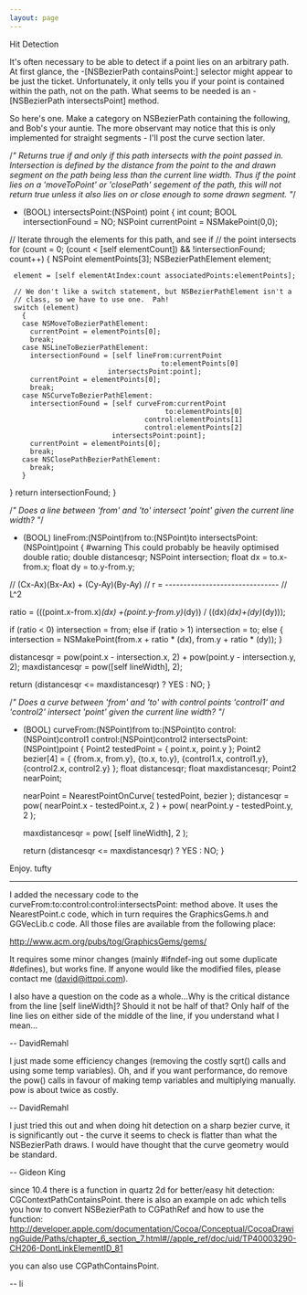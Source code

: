```yaml
---
layout: page
---
```


Hit Detection

It's often necessary to be able to detect if a point lies on an arbitrary path. At first glance, the -[NSBezierPath containsPoint:] selector might appear to be just the ticket.  Unfortunately, it only tells you if your point is contained within the path, not on the path.  What seems to be needed is an -[NSBezierPath intersectsPoint] method.

So here's one.  Make a category on NSBezierPath containing the following, and Bob's your auntie.  The more observant may notice that this is only implemented for straight segments - I'll post the curve section later.

    

/*" Returns true if and only if this path intersects with
    the point passed in.  Intersection is defined by the 
    distance from the point to the and drawn segment on the 
    path being less than the current line width.  Thus if the 
    point lies on a 'moveToPoint' or 'closePath' segement of 
    the path, this will not return true unless it also lies 
    on or close enough to some drawn segment.
"*/
- (BOOL) intersectsPoint:(NSPoint) point {
 int count;
 BOOL intersectionFound = NO;
 NSPoint currentPoint = NSMakePoint(0,0);

 // Iterate through the elements for this path, and see if
 // the point intersects
 for (count = 0; (count < [self elementCount]) && !intersectionFound; count++)
   {
     NSPoint elementPoints[3];
     NSBezierPathElement element;

     element = [self elementAtIndex:count associatedPoints:elementPoints];
    
     // We don't like a switch statement, but NSBezierPathElement isn't a 
     // class, so we have to use one.  Pah!
     switch (element)
       {
       case NSMoveToBezierPathElement:    
         currentPoint = elementPoints[0];
         break;
       case NSLineToBezierPathElement: 
         intersectionFound = [self lineFrom:currentPoint
                                         to:elementPoints[0]
                            intersectsPoint:point];
         currentPoint = elementPoints[0];
         break;
       case NSCurveToBezierPathElement:
         intersectionFound = [self curveFrom:currentPoint
                                          to:elementPoints[0]
                                     control:elementPoints[1]
                                     control:elementPoints[2]
                             intersectsPoint:point];
         currentPoint = elementPoints[0];
         break;
       case NSClosePathBezierPathElement:
         break;
       }
   }
 return intersectionFound;
}

/*" Does a line between 'from' and 'to' intersect 'point' given
    the current line width? "*/
- (BOOL) lineFrom:(NSPoint)from
               to:(NSPoint)to
  intersectsPoint:(NSPoint)point {
      #warning This could probably be heavily optimised
  double ratio;
  double distancesqr;
  NSPoint intersection;
  float dx = to.x-from.x;
  float dy = to.y-from.y;
    
//            (Cx-Ax)(Bx-Ax) + (Cy-Ay)(By-Ay)
//        r = -------------------------------
//                          L^2


  ratio = (((point.x-from.x)*(dx)
                       +(point.y-from.y)*(dy)) /
           ((dx)*(dx)+(dy)*(dy)));

  if (ratio < 0)
    intersection = from;
  else if (ratio > 1)
    intersection = to;
  else
    {
      intersection = NSMakePoint(from.x + ratio * (dx),
                                 from.y + ratio * (dy));
    }
  
  distancesqr = pow(point.x - intersection.x, 2) + pow(point.y - intersection.y, 2);
  maxdistancesqr = pow([self lineWidth], 2);
  
  return (distancesqr <= maxdistancesqr) ? YES : NO;
}

/*" Does a curve between 'from' and 'to' with control points
    'control1' and 'control2' intersect 'point' given the current line
    width? 
"*/
- (BOOL) curveFrom:(NSPoint)from
                to:(NSPoint)to
           control:(NSPoint)control1
           control:(NSPoint)control2
   intersectsPoint:(NSPoint)point {
    Point2 testedPoint = { point.x, point.y };
    Point2 bezier[4] = {
    	{from.x, from.y},
    	{to.x, to.y},
    	{control1.x, control1.y},
    	{control2.x, control2.y}
    };
    float distancesqr;
    float maxdistancesqr;
    Point2 nearPoint;

    nearPoint = NearestPointOnCurve( testedPoint, bezier );
    distancesqr = pow( nearPoint.x - testedPoint.x, 2 )
               + pow( nearPoint.y - testedPoint.y, 2 );

    maxdistancesqr = pow( [self lineWidth], 2 );
    
    return (distancesqr <= maxdistancesqr) ? YES : NO;
}



Enjoy.  tufty

----

I added the necessary code to the curveFrom:to:control:control:intersectsPoint: method above. It uses the NearestPoint.c code, which in turn requires the GraphicsGems.h and GGVecLib.c code. All those files are available from the following place:

http://www.acm.org/pubs/tog/GraphicsGems/gems/

It requires some minor changes (mainly #ifndef-ing out some duplicate #defines), but works fine. If anyone would like the modified files, please contact me (david@ittpoi.com).

I also have a question on the code as a whole...Why is the critical distance from the line [self lineWidth]? Should it not be half of that? Only half of the line lies on either side of the middle of the line, if you understand what I mean...

-- DavidRemahl

I just made some efficiency changes (removing the costly sqrt() calls and using some temp variables). Oh, and if you want performance, do remove the pow() calls in favour of making temp variables and multiplying manually. pow is about twice as costly.

-- DavidRemahl

I just tried this out and when doing hit detection on a sharp bezier curve, it is significantly out - the curve it seems to check is flatter than what the NSBezierPath draws. I would have thought that the curve geometry would be standard.

-- Gideon King


since 10.4 there is a function in quartz 2d for better/easy hit detection: CGContextPathContainsPoint. there is also an example on adc which tells you how to convert NSBezierPath to CGPathRef and how to use the function: http://developer.apple.com/documentation/Cocoa/Conceptual/CocoaDrawingGuide/Paths/chapter_6_section_7.html#//apple_ref/doc/uid/TP40003290-CH206-DontLinkElementID_81

you can also use CGPathContainsPoint.

-- li
